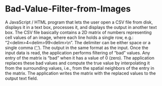 # Bad-Value-Filter-from-Images
A JavaScript / HTML program that lets the user open a CSV file from disk, displays it in a text box, processes it, and displays the output in another text box. The CSV file basically contains a 2D matrix of numbers representing cell values of an image, where each line holds a single row, e.g.: “2&lt;delim>4&lt;delim>99&lt;delim>\n”. The delimiter can be either space or a single comma (‘,’).  The output in the same format as the input. Once the input data is read, the application performs filtering of “bad” values. Any entry of the matrix is “bad” when it has a value of 0 (zero). The application replaces these bad values and compute the true value by interpolating it from the surrounding values, i.e., from the spatial neighbors of the entry in the matrix. The application writes the matrix with the replaced values to the output text field.
